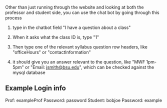 Other than just running through the website and looking at both the professor and student side, you can use the chat bot by going through this process

1. type in the chatbot field "I have a question about a class"

2. When it asks what the class ID is, type "1"

3. Then type one of the relevant syllabus question row headers, like "officeHours" or "contactInformation"

4. it should give you an answer relevant to the question, like "MWF 1pm-5pm" or "Email: jsmith@bsu.edu", which can be checked against the mysql database



## Example Login info
Prof: exampleProf Password: password
Student: bobjoe Password: example
